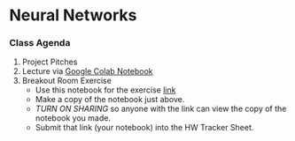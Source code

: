 # Neural Networks

### Class Agenda
1. Project Pitches
2. Lecture via [Google Colab Notebook](https://colab.research.google.com/drive/1Snj-zZtsjFTbRgMeOTY19pQtBUhq1GSp?usp=sharing)
3. Breakout Room Exercise 
	* Use this notebook for the exercise [link](https://colab.research.google.com/drive/1MVM9HqVNdRnRxi7nsWcywvBL8OjYOyMx?usp=sharing)
	* Make a copy of the notebook just above.
	* _TURN ON SHARING_ so anyone with the link can view the copy of the notebook you made. 
	* Submit that link (your notebook) into the HW Tracker Sheet. 

